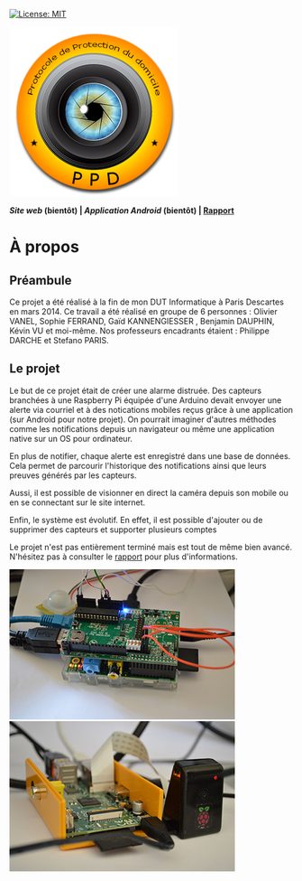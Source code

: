 [![License: MIT](https://img.shields.io/badge/License-MIT-yellow.svg)](https://opensource.org/licenses/MIT)

![Logo de PPD](https://raw.githubusercontent.com/Ciramort/PPD/master/ressources/images/logos_ppd/logo_ppd_v1.png)

**_Site web_ (bientôt) | _Application Android_ (bientôt) | [Rapport](https://github.com/Ciramort/PPD/blob/master/documents/rapport/rapport.pdf)**

# À propos

## Préambule

Ce projet a été réalisé à la fin de mon DUT Informatique à Paris Descartes en mars 2014. Ce travail a été réalisé en groupe de 6 personnes : Olivier VANEL, Sophie FERRAND, Gaïd KANNENGIESSER , Benjamin DAUPHIN, Kévin VU et moi-même. Nos professeurs encadrants étaient : Philippe DARCHE et Stefano PARIS.

## Le projet

Le but de ce projet était de créer une alarme distruée. Des capteurs branchées à une Raspberry Pi équipée d'une Arduino devait envoyer une alerte via courriel et à des notications mobiles reçus grâce à une application (sur Android pour notre projet). On pourrait imaginer d'autres méthodes comme les notifications depuis un navigateur ou même une application native sur un OS pour ordinateur.

En plus de notifier, chaque alerte est enregistré dans une base de données. Cela permet de parcourir l'historique des notifications ainsi que leurs preuves générés par les capteurs.

Aussi, il est possible de visionner en direct la caméra depuis son mobile ou en se connectant sur le site internet.

Enfin, le système est évolutif. En effet, il est possible d'ajouter ou de supprimer des capteurs et supporter plusieurs comptes

Le projet n'est pas entièrement terminé mais est tout de même bien avancé. N'hésitez pas à consulter le [rapport](https://github.com/Ciramort/PPD/blob/master/documents/rapport/rapport.pdf) pour plus d'informations.

![Photo du système 1](https://github.com/Ciramort/PPD/blob/master/ressources/photos/systeme_alarme_1_min.jpg?raw=true) ![Photo du système 1](https://github.com/Ciramort/PPD/blob/master/ressources/photos/systeme_alarme_2_min.jpg?raw=true)

